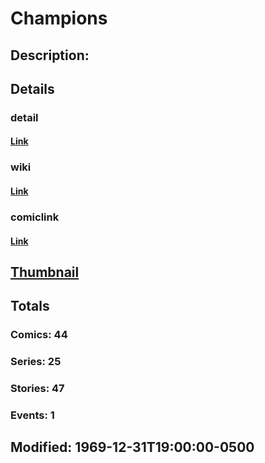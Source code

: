 # Champions
## Description: 
## Details
### detail
#### [Link](http://marvel.com/characters/420/champions?utm_campaign=apiRef&utm_source=225578a89fc76f3d20fbffda5d17a88d)
### wiki
#### [Link](http://marvel.com/universe/Champions_%28of_Los_Angeles%29?utm_campaign=apiRef&utm_source=225578a89fc76f3d20fbffda5d17a88d)
### comiclink
#### [Link](http://marvel.com/comics/characters/1010756/champions?utm_campaign=apiRef&utm_source=225578a89fc76f3d20fbffda5d17a88d)
## [Thumbnail](http://i.annihil.us/u/prod/marvel/i/mg/8/b0/4c00376da82bb.jpg)
## Totals
### Comics: 44
### Series: 25
### Stories: 47
### Events: 1
## Modified: 1969-12-31T19:00:00-0500